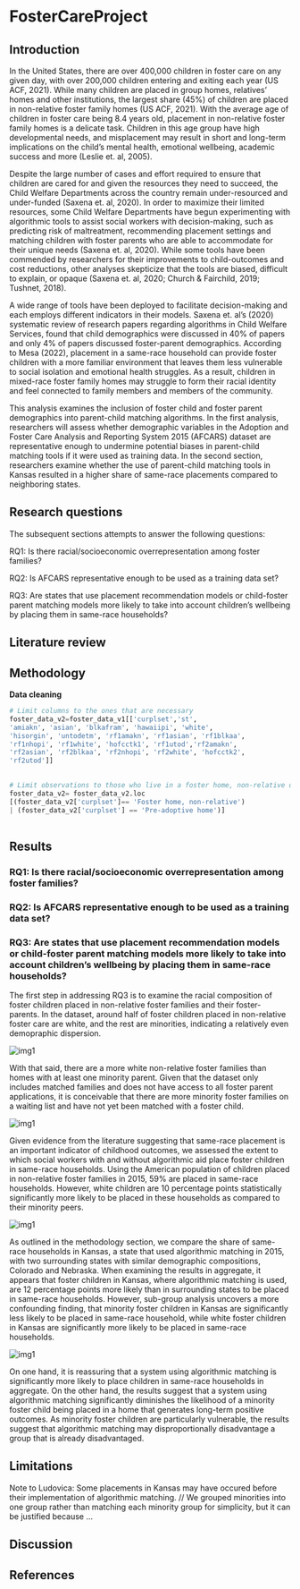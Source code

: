 # FosterCareProject

## Introduction

In the United States, there are over 400,000 children in foster care on any given day, with over 200,000 children entering and exiting each year (US ACF, 2021). While many children are placed in group homes, relatives’ homes and other institutions, the largest share (45%) of children are placed in non-relative foster family homes (US ACF, 2021). With the average age of children in foster care being 8.4 years old, placement in non-relative foster family homes is a delicate task. Children in this age group have high developmental needs, and misplacement may result in short and long-term implications on the child’s mental health, emotional wellbeing, academic success and more (Leslie et. al, 2005). 

Despite the large number of cases and effort required to ensure that children are cared for and given the resources they need to succeed, the Child Welfare Departments across the country remain under-resourced and under-funded (Saxena et. al, 2020). In order to maximize their limited resources, some Child Welfare Departments have begun experimenting with algorithmic tools to assist social workers with decision-making, such as predicting risk of maltreatment, recommending placement settings and matching children with foster parents who are able to accommodate for their unique needs (Saxena et. al, 2020). While some tools have been commended by researchers for their improvements to child-outcomes and cost reductions, other analyses skepticize that the tools are biased, difficult to explain, or opaque (Saxena et. al, 2020; Church & Fairchild, 2019; Tushnet, 2018).

A wide range of tools have been deployed to facilitate decision-making and each employs different indicators in their models. Saxena et. al’s (2020) systematic review of research papers regarding algorithms in Child Welfare Services, found that child demographics were discussed in 40% of papers and only 4% of papers discussed foster-parent demographics. According to Mesa (2022), placement in a same-race household can provide foster children with a more familiar environment that leaves them less vulnerable to social isolation and emotional health struggles. As a result, children in mixed-race foster family homes may struggle to form their racial identity and feel connected to family members and members of the community. 

This analysis examines the inclusion of foster child and foster parent demographics into parent-child matching algorithms. In the first analysis, researchers will assess whether demographic variables in the Adoption and Foster Care Analysis and Reporting System 2015 (AFCARS) dataset are representative enough to undermine potential biases in parent-child matching tools if it were used as training data. In the second section, researchers examine whether the use of parent-child matching tools in Kansas resulted in a higher share of same-race placements compared to neighboring states.  

## Research questions
The subsequent sections attempts to answer the following questions: 

RQ1: Is there racial/socioeconomic overrepresentation among foster families? 

RQ2: Is AFCARS representative enough to be used as a training data set?

RQ3: Are states that use placement recommendation models or child-foster parent matching models more likely to take into account children’s wellbeing by placing them in same-race households?

## Literature review


## Methodology 
**Data cleaning** 
```python
# Limit columns to the ones that are necessary
foster_data_v2=foster_data_v1[['curplset','st',
'amiakn', 'asian', 'blkafram', 'hawaiipi', 'white', 
'hisorgin', 'untodetm', 'rf1amakn', 'rf1asian', 'rf1blkaa', 
'rf1nhopi', 'rf1white', 'hofcctk1', 'rf1utod','rf2amakn', 
'rf2asian', 'rf2blkaa', 'rf2nhopi', 'rf2white', 'hofcctk2', 
'rf2utod']]
     
```
```python
# Limit observations to those who live in a foster home, non-relative or pre-adoptive home
foster_data_v2= foster_data_v2.loc
[(foster_data_v2['curplset']== 'Foster home, non-relative') 
| (foster_data_v2['curplset'] == 'Pre-adoptive home')]
     
```

## Results

### RQ1: Is there racial/socioeconomic overrepresentation among foster families? 

### RQ2: Is AFCARS representative enough to be used as a training data set?

### RQ3: Are states that use placement recommendation models or child-foster parent matching models more likely to take into account children’s wellbeing by placing them in same-race households?

The first step in addressing RQ3 is to examine the racial composition of foster children placed in non-relative foster families and their foster-parents. In the dataset, around half of foster children placed in non-relative foster care are white, and the rest are minorities, indicating a relatively even demopraphic dispersion. 

![img1](Child-race.png)

With that said, there are a more white non-relative foster families than homes with at least one minority parent. Given that the dataset only includes matched families and does not have access to all foster parent applications, it is conceivable that there are more minority foster families on a waiting list and have not yet been matched with a foster child.

![img1](minority_parent.png)

Given evidence from the literature suggesting that same-race placement is an important indicator of childhood outcomes, we assessed the extent to which social workers with and without algorithmic aid place foster children in same-race households. Using the American population of children placed in non-relative foster families in 2015, 59% are placed in same-race households. However, white children are 10 percentage points statistically significantly more likely to be placed in these households as compared to their minority peers.  

![img1](Total-matching.png)

As outlined in the methodology section, we compare the share of same-race households in Kansas, a state that used algorithmic matching in 2015, with two surrounding states with similar demographic compositions, Colorado and Nebraska. When examining the results in aggregate, it appears that foster children in Kansas, where algorithmic matching is used, are 12 percentage points more likely than in surrounding states to be placed in same-race households. However, sub-group analysis uncovers a more confounding finding, that minority foster children in Kansas are significantly less likely to be placed in same-race household, while white foster children in Kansas are significantly more likely to be placed in same-race households. 

![img1](Kansas-compare.png)

On one hand, it is reassuring that a system using algorithmic matching is significantly more likely to place children in same-race households in aggregate. On the other hand, the results suggest that a system using algorithmic matching significantly diminishes the likelihood of a minority foster child being placed in a home that generates long-term positive outcomes. As minority foster children are particularly vulnerable, the results suggest that algorithmic matching may disproportionally disadvantage a group that is already disadvantaged.  

## Limitations
Note to Ludovica: Some placements in Kansas may have occured before their implementation of algorithmic matching. // We grouped minorities into one group rather than matching each minority group for simplicity, but it can be justified because ...

## Discussion


## References

